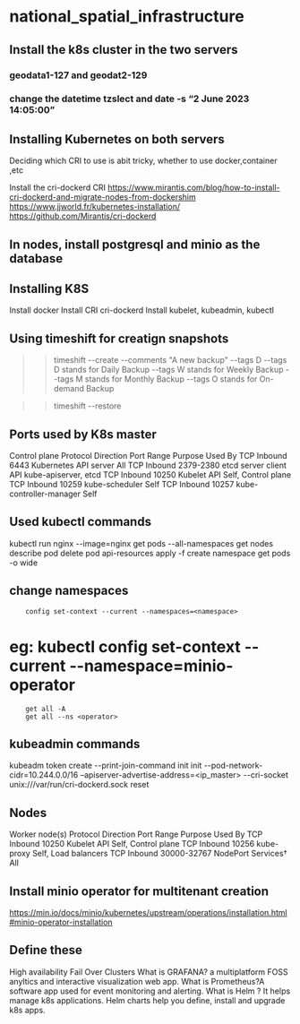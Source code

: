 # national_spatial_infrastructure
## Install the k8s cluster in the two servers 
### geodata1-127 and geodat2-129
### change the datetime tzslect and date -s “2 June 2023 14:05:00”
## Installing Kubernetes on both servers
Deciding which CRI to use is abit tricky, whether to use docker,container ,etc

Install the cri-dockerd CRI
https://www.mirantis.com/blog/how-to-install-cri-dockerd-and-migrate-nodes-from-dockershim
https://www.jjworld.fr/kubernetes-installation/
https://github.com/Mirantis/cri-dockerd

## In nodes, install postgresql and minio as the database

## Installing K8S
Install docker
Install CRI cri-dockerd
Install kubelet, kubeadmin, kubectl

## Using timeshift for creatign snapshots
>> timeshift --create --comments "A new backup" --tags D
--tags D stands for Daily Backup
--tags W stands for Weekly Backup
--tags M stands for Monthly Backup
--tags O stands for On-demand Backup

>> timeshift --restore

## Ports used by K8s master
Control plane 
Protocol	Direction	Port Range	Purpose	Used By
TCP	Inbound	6443	Kubernetes API server	All
TCP	Inbound	2379-2380	etcd server client API	kube-apiserver, etcd
TCP	Inbound	10250	Kubelet API	Self, Control plane
TCP	Inbound	10259	kube-scheduler	Self
TCP	Inbound	10257	kube-controller-manager	Self
## Used kubectl commands
kubectl run nginx --image=nginx
        get pods --all-namespaces
        get nodes
        describe pod <podname>
        delete pod <podname>
        api-resources
        apply -f <yml file>
        create namespace <namespace>
        get pods -o wide
## change namespaces
        config set-context --current --namespaces=<namespace>
#       eg: kubectl config set-context --current --namespace=minio-operator
        get all -A
        get all --ns <operator>
## kubeadmin commands
kubeadm token create --print-join-command
        init
        init --pod-network-cidr=10.244.0.0/16 –apiserver-advertise-address=<ip_master> --cri-socket unix:///var/run/cri-dockerd.sock
        reset
## Nodes
Worker node(s) 
Protocol	Direction	Port Range	Purpose	Used By
TCP	Inbound	10250	Kubelet API	Self, Control plane
TCP	Inbound	10256	kube-proxy	Self, Load balancers
TCP	Inbound	30000-32767	NodePort Services†	All

## Install minio operator for multitenant creation 
https://min.io/docs/minio/kubernetes/upstream/operations/installation.html#minio-operator-installation


## Define these 
High availability
Fail Over Clusters
What is GRAFANA? a multiplatform FOSS anyltics and interactive visualization web app.
What is Prometheus?A software app used for event monitoring and alerting.
What is Helm ? It helps manage k8s applications. Helm charts help you define, install and upgrade k8s apps.